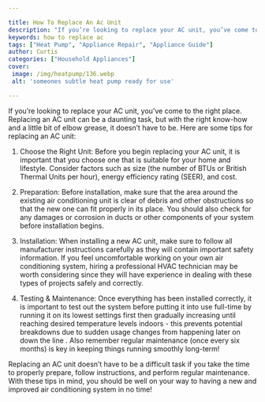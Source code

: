 ```yaml
---

title: How To Replace An Ac Unit
description: "If you’re looking to replace your AC unit, you’ve come to the right place. Replacing an AC unit can be a daunting task, but with t...swipe up to find out"
keywords: how to replace ac
tags: ["Heat Pump", "Appliance Repair", "Appliance Guide"]
author: Curtis
categories: ["Household Appliances"]
cover: 
 image: /img/heatpump/136.webp
 alt: 'someones subtle heat pump ready for use'

---
```


If you’re looking to replace your AC unit, you’ve come to the right place. Replacing an AC unit can be a daunting task, but with the right know-how and a little bit of elbow grease, it doesn’t have to be. Here are some tips for replacing an AC unit:

1. Choose the Right Unit: Before you begin replacing your AC unit, it is important that you choose one that is suitable for your home and lifestyle. Consider factors such as size (the number of BTUs or British Thermal Units per hour), energy efficiency rating (SEER), and cost. 

2. Preparation: Before installation, make sure that the area around the existing air conditioning unit is clear of debris and other obstructions so that the new one can fit properly in its place. You should also check for any damages or corrosion in ducts or other components of your system before installation begins. 

3. Installation: When installing a new AC unit, make sure to follow all manufacturer instructions carefully as they will contain important safety information. If you feel uncomfortable working on your own air conditioning system, hiring a professional HVAC technician may be worth considering since they will have experience in dealing with these types of projects safely and correctly. 

4. Testing & Maintenance: Once everything has been installed correctly, it is important to test out the system before putting it into use full-time by running it on its lowest settings first then gradually increasing until reaching desired temperature levels indoors - this prevents potential breakdowns due to sudden usage changes from happening later on down the line . Also remember regular maintenance (once every six months) is key in keeping things running smoothly long-term! 

Replacing an AC unit doesn’t have to be a difficult task if you take the time to properly prepare, follow instructions, and perform regular maintenance. With these tips in mind, you should be well on your way to having a new and improved air conditioning system in no time!
